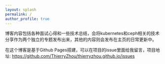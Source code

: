 ```yaml
---
layout: splash
permalink: /
author_profile: true  
---
```


博客内容包括各种面试心得和一些技术总结，会将kubernetes和ceph相关的技术分享作为两个独立的专题发布出来，其他的内容则会发布在主页的日常更新中。

在这个博客是基于Github Pages搭建，可以在项目的issue里面给我留言，项目地址: https://github.com/ThierryZhou/thierryzhou.github.io/issues